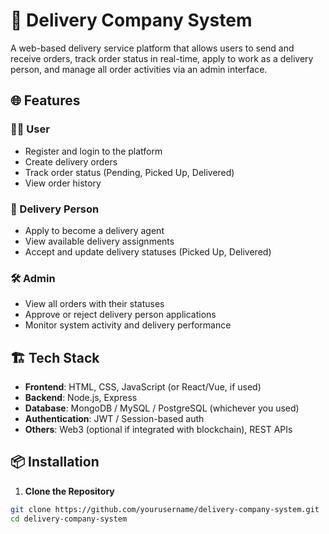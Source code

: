 # 🚚 Delivery Company System

A web-based delivery service platform that allows users to send and receive orders, track order status in real-time, apply to work as a delivery person, and manage all order activities via an admin interface.

## 🌐 Features

### 🧑‍💼 User
- Register and login to the platform
- Create delivery orders
- Track order status (Pending, Picked Up, Delivered)
- View order history

### 🚴 Delivery Person
- Apply to become a delivery agent
- View available delivery assignments
- Accept and update delivery statuses (Picked Up, Delivered)

### 🛠️ Admin
- View all orders with their statuses
- Approve or reject delivery person applications
- Monitor system activity and delivery performance

## 🏗️ Tech Stack

- **Frontend**: HTML, CSS, JavaScript (or React/Vue, if used)
- **Backend**: Node.js, Express
- **Database**: MongoDB / MySQL / PostgreSQL (whichever you used)
- **Authentication**: JWT / Session-based auth
- **Others**: Web3 (optional if integrated with blockchain), REST APIs

## 📦 Installation

1. **Clone the Repository**

```bash
git clone https://github.com/yourusername/delivery-company-system.git
cd delivery-company-system
